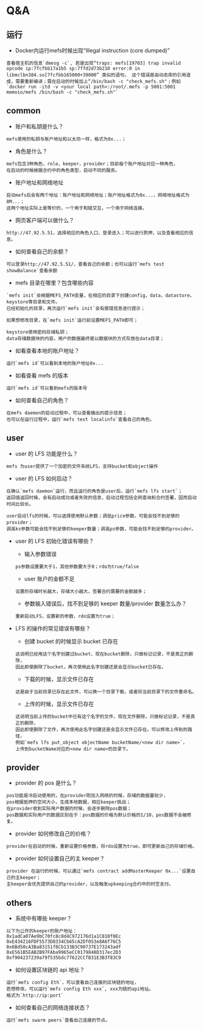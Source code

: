 # Q&A


## 运行

- Docker内运行mefs时候出现“Illegal instruction (core dumped)”

```  
查看宿主机的信息`dmesg -c`, 若是出现“traps: mefs[19703] trap invalid opcode ip:7fcfbb17a1b5 sp:7ffd2d73b210 error:0 in libmclbn384.so[7fcfbb165000+39000” 类似的语句， 这个错误是由动态库的引用造成，需要重新编译；需在启动的时候加上“/bin/bash -c "check_mefs.sh"；例如`docker run -itd -v <your local path>:/root/.mefs -p 5001:5001 memoio/mefs /bin/bash -c "check_mefs.sh"`
```

## common

- 账户和私钥是什么？

```
mefs使用的私钥与账户地址和以太坊一样，格式为0x...；
```

- 角色是什么？

```
mefs包含3种角色，role，keeper，provider；目前每个账户地址对应一种角色，
在启动的时候根据合约中的角色类型，启动不同的服务。
```

- 账户地址和网络地址

```
启动mefs后会有两个地址：账户地址和网络地址；账户地址格式为0x...，网络地址格式为8M...；
这两个地址实际上是等价的，一个用于和链交互，一个用于网络连接。
```

- 网页客户端可以做什么？

```
http://47.92.5.51，选择相应的角色入口，登录进入；可以进行质押，以及查看相应的信息。
```

- 如何查看自己的余额？

```
可以登录http://47.92.5.51/，查看自己的余额；也可以运行`mefs test showBalance`查看余额
```

- mefs 目录在哪里？包含哪些内容

```
`mefs init`会根据MEFS_PATH变量，在相应的目录下创建config，data，datastore，keystore等目录和文件。
已经初始化的目录，再次运行`mefs init`会有报错信息进行提示；

如果想修改目录，在`mefs init`运行前设置MEFS_PATH即可；

keystore使用密码存储私钥；
data存储数据块的内容，用户的数据最终是以数据块的方式存放在data目录；
```

- 如看查看本地的账户地址？

```
运行`mefs id`可以看到本地的账户地址0x...
```

- 如看查看 mefs 的版本

```
运行`mefs id`可以看到mefs的版本号
```

- 如何查看自己的角色？

```
在mefs daemon的启动过程中，可以查看输出的提示信息；
也可以在运行过程中，运行`mefs test localinfo`查看自己的角色。
```

## user

- user 的 LFS 功能是什么？

```
mefs 为user提供了一个加密的文件系统LFS，支持bucket和object操作
```

- user 的 LFS 如何启动？

```
在确认`mefs daemon`运行，而且运行的角色是user后，运行`mefs lfs start`；
返回值返回时候，会有启动成功或者失败的信息，启动过程包括全网查询和合约签署，因而启动时间比较长。

user启动lfs的时候，可以选择使用默认参数；调低price参数，可能会找不到足够的provider；
调高ks参数可能会找不到足够的keeper数量；调高ps参数，可能会找不到足够的provider。
```

- user 的 LFS 初始化错误有哪些？

  - 输入参数错误

  ```
  ps参数设置要大于1，其他参数要大于0；rdo为true/false
  ```

  - user 账户的金额不足

  ```
  设置的存储时长越大，存储大小越大，签署合约需要的金额越多；
  ```

  - 参数输入错误后，找不到足够的 keeper 数量/provider 数量怎么办？

  ```
  重新启动LFS，设置新的参数，rdo设置为true；
  ```

- LFS 的操作的常见错误有哪些？

  - 创建 bucket 的时候显示 bucket 已存在

  ```
  这说明已经用这个名字创建过bucket，现在bucket删除，只做标记记录，不是真正的删除，
  因此即使删除了bucket，再次使用此名字创建还是会显示bucket已存在。
  ```

  - 下载的时候，显示文件已存在

  ```
  这是由于当前目录已存在此文件，可以换一个目录下载，或者将当前目录下的文件重命名。
  ```

  - 上传的时候，显示文件已存在

  ```
  这说明当前上传的bucket中已有这个名字的文件，现在文件删除，只做标记记录，不是真正的删除，
  因此即使删除了文件，再次使用此名字创建还是会显示文件已存在。可以修改上传到的路径，
  例如`mefs lfs put_object objectName bucketName/<new dir name>`，
  上传到bucketName对应的<new dir name>的目录下。
  ```

## provider

- provider 的 pos 是什么？

```
pos功能是冷启动使用的，在provider刚加入网络的时候，存储的数据量较少，
pos根据抵押的空间大小，生成本地数据，相应keeper挑战；
在provider收到实际用户数据的时候，会逐步删除pos数据；
pos数据和实际用户的数据区别在于：pos数据的价格为默认价格的1/10，pos数据不会被修复。
```

- provider 如何修改自己的价格？

```
provider在启动的时候，重新设置价格参数，将rdo设置为true，即可更新自己的存储价格。
```

- provider 如何设置自己的主 keeper？

```
provider 在运行的时候，可以通过`mefs contract addMasterKeeper 0x...`设置自己的主keeper；
主keeper会优先提供自己的provider，以及触发upkeeping合约中的时空支付。
```

## others

- 系统中有哪些 keeper？

```
以下为公开的keeper的账户地址：
0x1adCa07Ae9bC70fc8c8d4C972176d1a1C810f0Ec
0xE434216FDF5573D8334Cb65cA2Df053e8A6f76C5
0x6Bd50cA3Ba83151f8Cb133B3C90737E173243adf
0xE561B5EAB2B97FAba9965eCC0179848D317ec2D3
0xf904237239a79f535bdc77622CCfB31E3B3f83C9
```

- 如何设置区块链的 api 地址？

```
运行`mefs config Eth`，可以查看自己连接的区块链的地址，
若想修改，可以运行`mefs config Eth xxx`, xxx为链的api地址。
格式为`http://ip:port`
```

- 如何查看自己的网络连接状态？

```
运行`mefs swarm peers`查看自己连接的节点。
```
